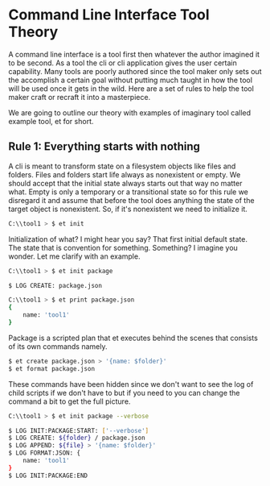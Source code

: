 # Command Line Interface Tool Theory

A command line interface is a tool first then whatever the author imagined it to be second. As a tool the cli or cli application gives the user certain capability. Many tools are poorly authored since the tool maker only sets out the accomplish a certain goal without putting much taught in how the tool will be used once it gets in the wild. Here are a set of rules to help the tool maker craft or recraft it into a masterpiece.

We are going to outline our theory with examples of imaginary tool called example tool, et for short.



## Rule 1: Everything starts with nothing

A cli is meant to transform state on a filesystem objects like files and folders. Files and folders start life always as nonexistent or empty. We should accept that the initial state always starts out that way no matter what. Empty is only a temporary or a transitional state so for this rule we disregard it and assume that before the tool does anything the state of the target object is nonexistent. So, if it's nonexistent we need to initialize it.



````bash
C:\\tool1 > $ et init
````



Initialization of what? I might hear you say? That first initial default state. The state that is convention for something. Something? I imagine you wonder. Let me clarify with an example.



````bash
C:\\tool1 > $ et init package

$ LOG CREATE: package.json

C:\\tool1 > $ et print package.json
{
    name: 'tool1'
}
````



Package is a scripted plan that et executes behind the scenes that consists of its own commands namely.

````bash
$ et create package.json > '{name: $folder}'
$ et format package.json
````

These commands have been hidden since we don't want to see the log of child scripts if we don't have to but if you need to you can change the command a bit to get the full picture.

````bash
C:\\tool1 > $ et init package --verbose

$ LOG INIT:PACKAGE:START: ['--verbose']
$ LOG CREATE: ${folder} / package.json
$ LOG APPEND: ${file} > '{name: $folder}'
$ LOG FORMAT:JSON: {
    name: 'tool1'
}
$ LOG INIT:PACKAGE:END 
````



